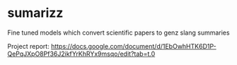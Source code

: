 # sumarizz
Fine tuned models which convert scientific papers to genz slang summaries

Project report: https://docs.google.com/document/d/1EbOwhHTK6D1P-QePqJXpO8Pf36J2ikfYrKhRYx9msqo/edit?tab=t.0
